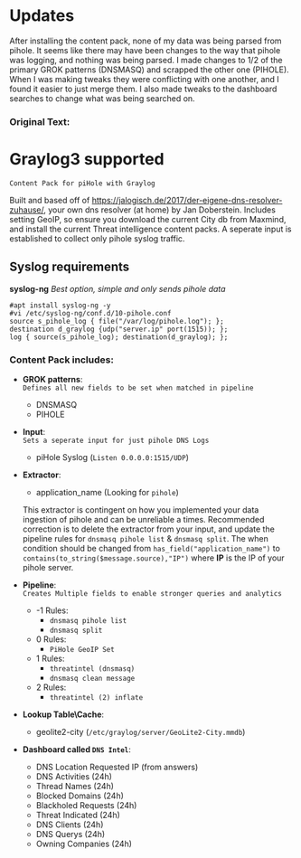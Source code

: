 # Updates
After installing the content pack, none of my data was being parsed from pihole. It seems like there may have been changes to the way that pihole was logging, and nothing was being parsed. I made changes to 1/2 of the primary GROK patterns (DNSMASQ) and scrapped the other one (PIHOLE). When I was making tweaks they were conflicting with one another, and I found it easier to just merge them. I also made tweaks to the dashboard searches to change what was being searched on. 

### Original Text:
# Graylog3 supported
``Content Pack for piHole with Graylog``  
  
Built and based off of https://jalogisch.de/2017/der-eigene-dns-resolver-zuhause/, your own dns resolver (at home) by Jan Doberstein. Includes setting GeoIP, so ensure you download the current City db from Maxmind, and install the current Threat intelligence content packs. A seperate input is established to collect only pihole syslog traffic.

## Syslog requirements
**syslog-ng** *Best option, simple and only sends pihole data*
```
#apt install syslog-ng -y
#vi /etc/syslog-ng/conf.d/10-pihole.conf
source s_pihole_log { file("/var/log/pihole.log"); };
destination d_graylog {udp("server.ip" port(1515)); };
log { source(s_pihole_log); destination(d_graylog); };
```


### Content Pack includes:

* **GROK patterns**:  
``Defines all new fields to be set when matched in pipeline``
  * DNSMASQ
  * PIHOLE
  
* **Input**:  
``Sets a seperate input for just pihole DNS Logs``
  * piHole Syslog (``Listen 0.0.0.0:1515/UDP``)
  
* **Extractor**:
  * application_name (Looking for ``pihole``)

  This extractor is contingent on how you implemented your data ingestion of pihole and can be unreliable a times. Recommended correction is to delete the extractor from your input, and update the pipeline rules for ``dnsmasq pihole list`` & ``dnsmasq split``. The when condition should be changed from ``has_field("application_name")`` to ``contains(to_string($message.source),"IP")`` where **IP** is the IP of your pihole server.


* **Pipeline**:  
``Creates Multiple fields to enable stronger queries and analytics``
  * -1 Rules:
    * ``dnsmasq pihole list``
    * ``dnsmasq split``
  * 0 Rules:
    * ``PiHole GeoIP Set``
  * 1 Rules:
    * ``threatintel (dnsmasq)``
    * ``dnsmasq clean message``
  * 2 Rules:
    * ``threatintel (2) inflate``
  
* **Lookup Table\Cache**:
  * geolite2-city (``/etc/graylog/server/GeoLite2-City.mmdb``)
  
* **Dashboard called ``DNS Intel``**:
  * DNS Location Requested IP (from answers)
  * DNS Activities (24h)
  * Thread Names (24h)
  * Blocked Domains (24h)
  * Blackholed Requests (24h)
  * Threat Indicated (24h)
  * DNS Clients (24h)
  * DNS Querys (24h)
  * Owning Companies (24h)
